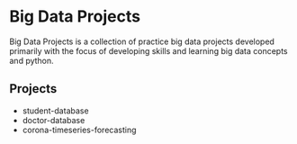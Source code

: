 
# Big Data Projects

Big Data Projects is a collection of practice big data projects developed primarily with the focus of developing skills and learning big data concepts and python.

## Projects

* student-database
* doctor-database
* corona-timeseries-forecasting



